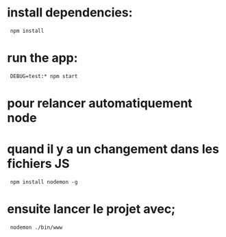 # install dependencies:

     npm install

# run the app:

     DEBUG=test:* npm start

# pour relancer automatiquement node

# quand il y a un changement dans les fichiers JS

     npm install nodemon -g

# ensuite lancer le projet avec;

     nodemon ./bin/www
